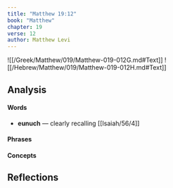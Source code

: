 ```yaml
---
title: "Matthew 19:12"
book: "Matthew"
chapter: 19
verse: 12
author: Matthew Levi
---
```

![[/Greek/Matthew/019/Matthew-019-012G.md#Text]]
![[/Hebrew/Matthew/019/Matthew-019-012H.md#Text]]

## Analysis

#### Words
- **eunuch** — clearly recalling [[Isaiah/56/4]]

#### Phrases

#### Concepts

## Reflections
